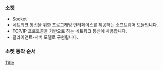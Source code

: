 ### 소켓

  * Socket 
  * 네트워크 통신을 위한 프로그래밍 인터페이스를 제공하는 소프트웨어 모듈입니다. 
  * TCP/IP 프로토콜을 기반으로 하는 네트워크 통신에 사용합니다.
  * 클라이언트-서버 모델로 구현됩니다.

### 소켓 동작 순서

[Title](docs/images/socket.png)